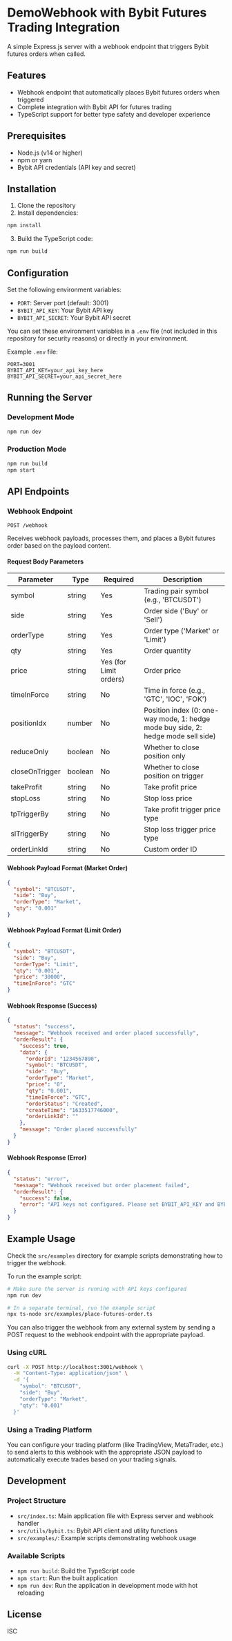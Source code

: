 # DemoWebhook with Bybit Futures Trading Integration

A simple Express.js server with a webhook endpoint that triggers Bybit futures orders when called.

## Features

- Webhook endpoint that automatically places Bybit futures orders when triggered
- Complete integration with Bybit API for futures trading
- TypeScript support for better type safety and developer experience

## Prerequisites

- Node.js (v14 or higher)
- npm or yarn
- Bybit API credentials (API key and secret)

## Installation

1. Clone the repository
2. Install dependencies:

```bash
npm install
```

3. Build the TypeScript code:

```bash
npm run build
```

## Configuration

Set the following environment variables:

- `PORT`: Server port (default: 3001)
- `BYBIT_API_KEY`: Your Bybit API key
- `BYBIT_API_SECRET`: Your Bybit API secret

You can set these environment variables in a `.env` file (not included in this repository for security reasons) or directly in your environment.

Example `.env` file:

```
PORT=3001
BYBIT_API_KEY=your_api_key_here
BYBIT_API_SECRET=your_api_secret_here
```

## Running the Server

### Development Mode

```bash
npm run dev
```

### Production Mode

```bash
npm run build
npm start
```

## API Endpoints

### Webhook Endpoint

```
POST /webhook
```

Receives webhook payloads, processes them, and places a Bybit futures order based on the payload content.

#### Request Body Parameters

| Parameter      | Type    | Required               | Description                                                                       |
| -------------- | ------- | ---------------------- | --------------------------------------------------------------------------------- |
| symbol         | string  | Yes                    | Trading pair symbol (e.g., 'BTCUSDT')                                             |
| side           | string  | Yes                    | Order side ('Buy' or 'Sell')                                                      |
| orderType      | string  | Yes                    | Order type ('Market' or 'Limit')                                                  |
| qty            | string  | Yes                    | Order quantity                                                                    |
| price          | string  | Yes (for Limit orders) | Order price                                                                       |
| timeInForce    | string  | No                     | Time in force (e.g., 'GTC', 'IOC', 'FOK')                                         |
| positionIdx    | number  | No                     | Position index (0: one-way mode, 1: hedge mode buy side, 2: hedge mode sell side) |
| reduceOnly     | boolean | No                     | Whether to close position only                                                    |
| closeOnTrigger | boolean | No                     | Whether to close position on trigger                                              |
| takeProfit     | string  | No                     | Take profit price                                                                 |
| stopLoss       | string  | No                     | Stop loss price                                                                   |
| tpTriggerBy    | string  | No                     | Take profit trigger price type                                                    |
| slTriggerBy    | string  | No                     | Stop loss trigger price type                                                      |
| orderLinkId    | string  | No                     | Custom order ID                                                                   |

#### Webhook Payload Format (Market Order)

```json
{
  "symbol": "BTCUSDT",
  "side": "Buy",
  "orderType": "Market",
  "qty": "0.001"
}
```

#### Webhook Payload Format (Limit Order)

```json
{
  "symbol": "BTCUSDT",
  "side": "Buy",
  "orderType": "Limit",
  "qty": "0.001",
  "price": "30000",
  "timeInForce": "GTC"
}
```

#### Webhook Response (Success)

```json
{
  "status": "success",
  "message": "Webhook received and order placed successfully",
  "orderResult": {
    "success": true,
    "data": {
      "orderId": "1234567890",
      "symbol": "BTCUSDT",
      "side": "Buy",
      "orderType": "Market",
      "price": "0",
      "qty": "0.001",
      "timeInForce": "GTC",
      "orderStatus": "Created",
      "createTime": "1633517746000",
      "orderLinkId": ""
    },
    "message": "Order placed successfully"
  }
}
```

#### Webhook Response (Error)

```json
{
  "status": "error",
  "message": "Webhook received but order placement failed",
  "orderResult": {
    "success": false,
    "error": "API keys not configured. Please set BYBIT_API_KEY and BYBIT_API_SECRET environment variables."
  }
}
```

## Example Usage

Check the `src/examples` directory for example scripts demonstrating how to trigger the webhook.

To run the example script:

```bash
# Make sure the server is running with API keys configured
npm run dev

# In a separate terminal, run the example script
npx ts-node src/examples/place-futures-order.ts
```

You can also trigger the webhook from any external system by sending a POST request to the webhook endpoint with the appropriate payload.

### Using cURL

```bash
curl -X POST http://localhost:3001/webhook \
  -H "Content-Type: application/json" \
  -d '{
    "symbol": "BTCUSDT",
    "side": "Buy",
    "orderType": "Market",
    "qty": "0.001"
  }'
```

### Using a Trading Platform

You can configure your trading platform (like TradingView, MetaTrader, etc.) to send alerts to this webhook with the appropriate JSON payload to automatically execute trades based on your trading signals.

## Development

### Project Structure

- `src/index.ts`: Main application file with Express server and webhook handler
- `src/utils/bybit.ts`: Bybit API client and utility functions
- `src/examples/`: Example scripts demonstrating webhook usage

### Available Scripts

- `npm run build`: Build the TypeScript code
- `npm start`: Run the built application
- `npm run dev`: Run the application in development mode with hot reloading

## License

ISC
